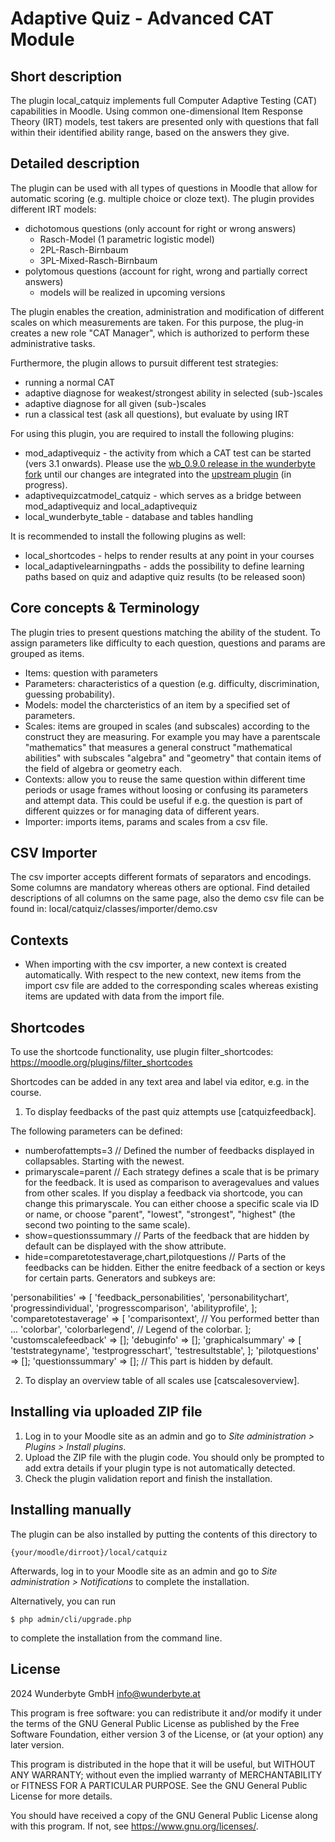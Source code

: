 # Adaptive Quiz - Advanced CAT Module #

## Short description ##
The plugin local_catquiz implements full Computer Adaptive Testing (CAT) capabilities in Moodle. Using common one-dimensional Item Response Theory (IRT) models, test takers are presented only with questions that fall within their identified ability range, based on the answers they give.

## Detailed description ##
The plugin can be used with all types of questions in Moodle that allow for automatic scoring (e.g. multiple choice or cloze text). The plugin provides different IRT models:
* dichotomous questions (only account for right or wrong answers)
    * Rasch-Model (1 parametric logistic model)
    * 2PL-Rasch-Birnbaum
    * 3PL-Mixed-Rasch-Birnbaum
* polytomous questions (account for right, wrong and partially correct answers)
    * models will be realized in upcoming versions

The plugin enables the creation, administration and modification of different scales on which measurements are taken. For this purpose, the plug-in creates a new role "CAT Manager", which is authorized to perform these administrative tasks.

Furthermore, the plugin allows to pursuit different test strategies:
* running a normal CAT
* adaptive diagnose for weakest/strongest ability in selected (sub-)scales
* adaptive diagnose for all given (sub-)scales
* run a classical test (ask all questions), but evaluate by using IRT

For using this plugin, you are required to install the following plugins:
* mod_adaptivequiz - the activity from which a CAT test can be started (vers 3.1 onwards). Please use the [wb_0.9.0 release in the wunderbyte fork](https://github.com/Wunderbyte-GmbH/moodle-mod_adaptivequiz/releases/tag/wb_0.9.0) until our changes are integrated into the [upstream plugin](https://github.com/vtos/moodle-mod_adaptivequiz) (in progress).
* adaptivequizcatmodel_catquiz - which serves as a bridge between mod_adaptivequiz and local_adaptivequiz
* local_wunderbyte_table - database and tables handling

It is recommended to install the following plugins as well:
* local_shortcodes - helps to render results at any point in your courses
* local_adaptivelearningpaths - adds the possibility to define learning paths based on quiz and adaptive quiz results (to be released soon)

## Core concepts & Terminology ##
The plugin tries to present questions matching the ability of the student. To assign parameters like difficulty to each question, questions and params are grouped as items.

* Items: question with parameters
* Parameters: characteristics of a question (e.g. difficulty, discrimination, guessing probability).
* Models: model the charcteristics of an item by a specified set of parameters.
* Scales: items are grouped in scales (and subscales) according to the construct they are measuring. For example you may have a parentscale "mathematics" that measures a general construct "mathematical abilities" with subscales "algebra" and "geometry" that contain items of the field of algebra or geometry each.
* Contexts: allow you to reuse the same question within different time periods or usage frames without loosing or confusing its parameters and attempt data. This could be useful if e.g. the question is part of different quizzes or for managing data of different years.
* Importer: imports items, params and scales from a csv file.

## CSV Importer ##
The csv importer accepts different formats of separators and encodings. Some columns are mandatory whereas others are optional. Find detailed descriptions of all columns on the same page, also the demo csv file can be found in: local/catquiz/classes/importer/demo.csv

## Contexts ##
* When importing with the csv importer, a new context is created automatically. With respect to the new context, new items from the import csv file are added to the corresponding scales whereas existing items are updated with data from the import file.

## Shortcodes ##
To use the shortcode functionality, use plugin filter_shortcodes: https://moodle.org/plugins/filter_shortcodes

Shortcodes can be added in any text area and label via editor, e.g. in the course.

1. To display feedbacks of the past quiz attempts use [catquizfeedback].

The following parameters can be defined:
* numberofattempts=3 // Defined the number of feedbacks displayed in collapsables. Starting with the newest.
* primaryscale=parent // Each strategy defines a scale that is be primary for the feedback. It is used as comparison to averagevalues and values  from other scales. If you display a feedback via shortcode, you can change this primaryscale. You can either choose a specific scale via ID or name, or choose "parent", "lowest", "strongest", "highest" (the second two pointing to the same scale).
* show=questionssummary // Parts of the feedback that are hidden by default can be displayed with the show attribute.
* hide=comparetotestaverage,chart,pilotquestions // Parts of the feedbacks can be hidden. Either the enitre feedback of a section or keys for certain parts. Generators and subkeys are:

'personabilities' => [
    'feedback_personabilities',
    'personabilitychart',
    'progressindividual',
    'progresscomparison',
    'abilityprofile',
];
'comparetotestaverage' => [
    'comparisontext', // You performed better than ...
    'colorbar',
    'colorbarlegend', // Legend of the colorbar.
];
'customscalefeedback' => [];
'debuginfo' => [];
'graphicalsummary' => [
    'teststrategyname',
    'testprogresschart',
    'testresultstable',
];
'pilotquestions' => [];
'questionssummary' => []; // This part is hidden by default.

2. To display an overview table of all scales use [catscalesoverview].


## Installing via uploaded ZIP file ##

1. Log in to your Moodle site as an admin and go to _Site administration >
   Plugins > Install plugins_.
2. Upload the ZIP file with the plugin code. You should only be prompted to add
   extra details if your plugin type is not automatically detected.
3. Check the plugin validation report and finish the installation.

## Installing manually ##

The plugin can be also installed by putting the contents of this directory to

    {your/moodle/dirroot}/local/catquiz

Afterwards, log in to your Moodle site as an admin and go to _Site administration >
Notifications_ to complete the installation.

Alternatively, you can run

    $ php admin/cli/upgrade.php

to complete the installation from the command line.

## License ##

2024 Wunderbyte GmbH <info@wunderbyte.at>

This program is free software: you can redistribute it and/or modify it under
the terms of the GNU General Public License as published by the Free Software
Foundation, either version 3 of the License, or (at your option) any later
version.

This program is distributed in the hope that it will be useful, but WITHOUT ANY
WARRANTY; without even the implied warranty of MERCHANTABILITY or FITNESS FOR A
PARTICULAR PURPOSE.  See the GNU General Public License for more details.

You should have received a copy of the GNU General Public License along with
this program.  If not, see <https://www.gnu.org/licenses/>.
